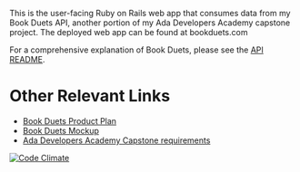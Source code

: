 This is the user-facing Ruby on Rails web app that consumes data from my Book Duets API, another portion of my Ada Developers Academy capstone project. The deployed web app can be found at bookduets.com

For a comprehensive explanation of Book Duets, please see the [API README](https://github.com/lorainekv/book-duets-api).

# Other Relevant Links
- [Book Duets Product Plan](https://github.com/lorainekv/book-duets-api/blob/master/product_plan.md)
- [Book Duets Mockup](https://github.com/lorainekv/book-duets-api/blob/master/bookduets_mockup.pdf)
- [Ada Developers Academy Capstone requirements](https://github.com/Ada-Developers-Academy/daily-curriculum/blob/master/topic_resources/capstone/capstone.md)

[![Code Climate](https://codeclimate.com/repos/56293da7e30ba0173600062b/badges/23d657c40d2e255fb936/gpa.svg)](https://codeclimate.com/repos/56293da7e30ba0173600062b/feed)
